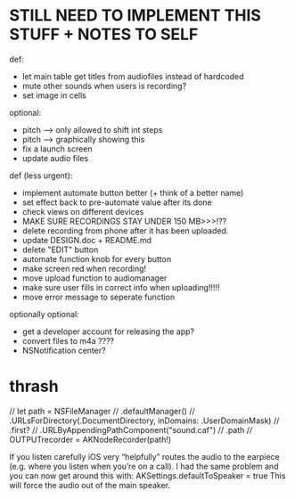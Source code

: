 # STILL NEED TO IMPLEMENT THIS STUFF + NOTES TO SELF

def:
 - let main table get titles from audiofiles instead of hardcoded
 - mute other sounds when users is recording?
 - set image in cells

optional:
 - pitch —> only allowed to shift int steps
 - pitch —> graphically showing this
 - fix a launch screen
 - update audio files

def (less urgent):
 - implement automate button better (+ think of a better name)
 - set effect back to pre-automate value after its done
 - check views on different devices
 - MAKE SURE RECORDINGS STAY UNDER 150 MB>>>!??
 - delete recording from phone after it has been uploaded.
 - update DESIGN.doc + README.md
 - delete "EDIT" button
 - automate function knob for every button
 - make screen red when recording!
 - move upload function to audiomanager
 - make sure user fills in correct info when uploading!!!!!
 - move error message to seperate function

optionally optional:
 - get a developer account for releasing the app?
 - convert files to m4a ????
 - NSNotification center?


# thrash

//        let path = NSFileManager
//            .defaultManager()
//            .URLsForDirectory(.DocumentDirectory, inDomains: .UserDomainMask)
//            .first?
//            .URLByAppendingPathComponent("sound.caf")
//            .path
//        OUTPUTrecorder = AKNodeRecorder(path!)


If you listen carefully iOS very “helpfully” routes the audio to the earpiece (e.g. where you listen when you’re on a call).
I had the same problem and you can now get around this with:
AKSettings.defaultToSpeaker  = true
This will force the audio out of the main speaker. 

